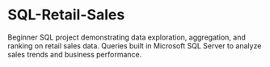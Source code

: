 # SQL-Retail-Sales
Beginner SQL project demonstrating data exploration, aggregation, and ranking on retail sales data. Queries built in Microsoft SQL Server to analyze sales trends and business performance.
